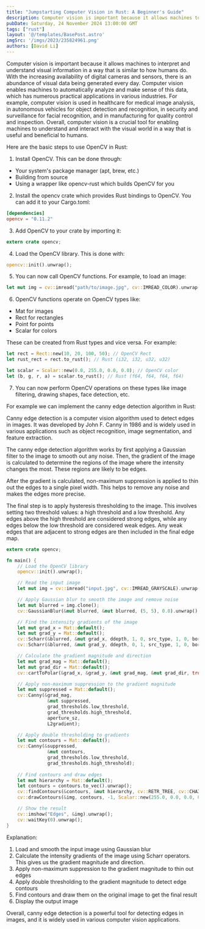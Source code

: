 ```yaml
---
title: "Jumpstarting Computer Vision in Rust: A Beginner's Guide"
description: Computer vision is important because it allows machines to interpret and understand visual information in a way that is similar to how humans do. In this article we explore how to use OpenCV in Rust.
pubDate: Saturday, 24 November 2024 13:00:00 GMT
tags: ["rust"]
layout: '@/templates/BasePost.astro'
imgSrc: '/imgs/2023/235824961.png'
authors: [David Li]
---
```



Computer vision is important because it allows machines to interpret and understand visual information in a way that is similar to how humans do. With the increasing availability of digital cameras and sensors, there is an abundance of visual data being generated every day. Computer vision enables machines to automatically analyze and make sense of this data, which has numerous practical applications in various industries. For example, computer vision is used in healthcare for medical image analysis, in autonomous vehicles for object detection and recognition, in security and surveillance for facial recognition, and in manufacturing for quality control and inspection. Overall, computer vision is a crucial tool for enabling machines to understand and interact with the visual world in a way that is useful and beneficial to humans.


Here are the basic steps to use OpenCV in Rust:

1. Install OpenCV. This can be done through:

- Your system's package manager (apt, brew, etc.)
- Building from source
- Using a wrapper like opencv-rust which builds OpenCV for you

2. Install the opencv crate which provides Rust bindings to OpenCV. You can add it to your Cargo.toml:

```toml
[dependencies]
opencv = "0.11.2"
```

3. Add OpenCV to your crate by importing it:

```rust
extern crate opencv;
```

4. Load the OpenCV library. This is done with:

```rust
opencv::init().unwrap(); 
```

5. You can now call OpenCV functions. For example, to load an image:

```rust
let mut img = cv::imread("path/to/image.jpg", cv::IMREAD_COLOR).unwrap();
```

6. OpenCV functions operate on OpenCV types like:

- Mat for images
- Rect for rectangles 
- Point for points 
- Scalar for colors

These can be created from Rust types and vice versa. For example:

```rust
let rect = Rect::new(10, 20, 100, 50); // OpenCV Rect
let rust_rect = rect.to_rust(); // Rust (i32, i32, u32, u32) 

let scalar = Scalar::new(0.0, 255.0, 0.0, 0.0); // OpenCV color
let (b, g, r, a) = scalar.to_rust(); // Rust (f64, f64, f64, f64)
```

7. You can now perform OpenCV operations on these types like image filtering, drawing shapes, face detection, etc.


For example we can implement the canny edge detection algorithm in Rust:

Canny edge detection is a computer vision algorithm used to detect edges in images. It was developed by John F. Canny in 1986 and is widely used in various applications such as object recognition, image segmentation, and feature extraction.

The canny edge detection algorithm works by first applying a Gaussian filter to the image to smooth out any noise. Then, the gradient of the image is calculated to determine the regions of the image where the intensity changes the most. These regions are likely to be edges.

After the gradient is calculated, non-maximum suppression is applied to thin out the edges to a single pixel width. This helps to remove any noise and makes the edges more precise.

The final step is to apply hysteresis thresholding to the image. This involves setting two threshold values: a high threshold and a low threshold. Any edges above the high threshold are considered strong edges, while any edges below the low threshold are considered weak edges. Any weak edges that are adjacent to strong edges are then included in the final edge map.

```rust
extern crate opencv;

fn main() {
    // Load the OpenCV library 
    opencv::init().unwrap();

    // Read the input image
    let mut img = cv::imread("input.jpg", cv::IMREAD_GRAYSCALE).unwrap();

    // Apply Gaussian blur to smooth the image and remove noise
    let mut blurred = img.clone();
    cv::GaussianBlur(&mut blurred, &mut blurred, (5, 5), 0.0).unwrap();

    // Find the intensity gradients of the image
    let mut grad_x = Mat::default();
    let mut grad_y = Mat::default();
    cv::Scharr(&blurred, &mut grad_x, ddepth, 1, 0, src_type, 1, 0, border_type);
    cv::Scharr(&blurred, &mut grad_y, ddepth, 0, 1, src_type, 1, 0, border_type);

    // Calculate the gradient magnitude and direction
    let mut grad_mag = Mat::default();
    let mut grad_dir = Mat::default();
    cv::cartToPolar(&grad_x, &grad_y, &mut grad_mag, &mut grad_dir, true);

    // Apply non-maximum suppression to the gradient magnitude
    let mut suppressed = Mat::default();
    cv::Canny(&grad_mag,
               &mut suppressed,           
               grad_thresholds.low_threshold, 
               grad_thresholds.high_threshold,
               aperture_sz, 
               L2gradient);

    // Apply double thresholding to gradients
    let mut contours = Mat::default();
    cv::Canny(&suppressed, 
               &mut contours, 
               grad_thresholds.low_threshold,
               grad_thresholds.high_threshold);
              
    // Find contours and draw edges            
    let mut hierarchy = Mat::default();
    let contours = contours.to_vec().unwrap();
    cv::findContours(&contours, &mut hierarchy, cv::RETR_TREE, cv::CHAIN_APPROX_SIMPLE);
    cv::drawContours(&img, contours, -1, Scalar::new(255.0, 0.0, 0.0, 0.0), 2, 8, &hierarchy, 100, Point::default());

    // Show the result
    cv::imshow("Edges", &img).unwrap();
    cv::waitKey(0).unwrap();
}
```

Explanation:

1. Load and smooth the input image using Gaussian blur
2. Calculate the intensity gradients of the image using Scharr operators. This gives us the gradient magnitude and direction.
3. Apply non-maximum suppression to the gradient magnitude to thin out edges 
4. Apply double thresholding to the gradient magnitude to detect edge contours
5. Find contours and draw them on the original image to get the final result
6. Display the output image



Overall, canny edge detection is a powerful tool for detecting edges in images, and it is widely used in various computer vision applications.